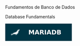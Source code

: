 Fundamentos de Banco de Dados   

Database Fundamentals

![MariaDB](https://raw.githubusercontent.com/jhonny-czk/Portfolio/43960f99ec5f61a0137eb487ed03f48a6495e157/curriculo/img/mariadb.svg)
